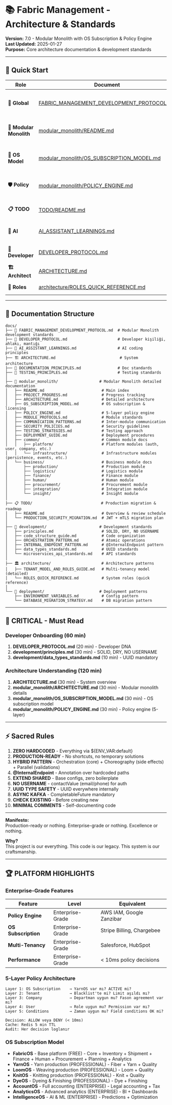 # 📚 Fabric Management - Architecture & Standards

**Version:** 7.0 - Modular Monolith with OS Subscription & Policy Engine  
**Last Updated:** 2025-01-27  
**Purpose:** Core architecture documentation & development standards

---

## 🎯 Quick Start

| Role                    | Document                                                                                 | Description                              |
| ----------------------- | ---------------------------------------------------------------------------------------- | ---------------------------------------- |
| **🌟 Global**           | [FABRIC_MANAGEMENT_DEVELOPMENT_PROTOCOL.md](./FABRIC_MANAGEMENT_DEVELOPMENT_PROTOCOL.md) | Modular Monolith development standards   |
| **🧩 Modular Monolith** | [modular_monolith/README.md](./modular_monolith/README.md)                               | Detailed modular monolith documentation  |
| **🧭 OS Model**         | [modular_monolith/OS_SUBSCRIPTION_MODEL.md](./modular_monolith/OS_SUBSCRIPTION_MODEL.md) | OS subscription & licensing model        |
| **🛡️ Policy**           | [modular_monolith/POLICY_ENGINE.md](./modular_monolith/POLICY_ENGINE.md)                 | 5-layer policy engine (Enterprise-grade) |
| **📋 TODO**             | [TODO/README.md](./TODO/README.md)                                                       | Production migration & roadmap           |
| **🤖 AI**               | [AI_ASSISTANT_LEARNINGS.md](./AI_ASSISTANT_LEARNINGS.md)                                 | AI behavior & project philosophy         |
| **💎 Developer**        | [DEVELOPER_PROTOCOL.md](./DEVELOPER_PROTOCOL.md)                                         | Developer DNA manifesto (mandatory)      |
| **🏗️ Architect**        | [ARCHITECTURE.md](./ARCHITECTURE.md)                                                     | System architecture                      |
| **👥 Roles**            | [architecture/ROLES_QUICK_REFERENCE.md](./architecture/ROLES_QUICK_REFERENCE.md)         | System roles & permissions               |

---

## 📂 Documentation Structure

```
docs/
├── 🌟 FABRIC_MANAGEMENT_DEVELOPMENT_PROTOCOL.md  # Modular Monolith development standards
├── 💎 DEVELOPER_PROTOCOL.md                      # Developer kişiliği, ahlakı, mantığı
├── 🤖 AI_ASSISTANT_LEARNINGS.md                  # AI coding principles
├── 🏗️ ARCHITECTURE.md                            # System architecture
├── 📖 DOCUMENTATION_PRINCIPLES.md                # Doc standards
├── 🧪 TESTING_PRINCIPLES.md                      # Testing standards
│
├── 🧩 modular_monolith/                  # Modular Monolith detailed documentation
│   ├── README.md                         # Main index
│   ├── PROJECT_PROGRESS.md               # Progress tracking
│   ├── ARCHITECTURE.md                   # Detailed architecture
│   ├── OS_SUBSCRIPTION_MODEL.md          # OS subscription & licensing
│   ├── POLICY_ENGINE.md                  # 5-layer policy engine
│   ├── MODULE_PROTOCOLS.md               # Module standards
│   ├── COMMUNICATION_PATTERNS.md         # Inter-module communication
│   ├── SECURITY_POLICIES.md              # Security guidelines
│   ├── TESTING_STRATEGIES.md             # Testing approach
│   ├── DEPLOYMENT_GUIDE.md               # Deployment procedures
│   ├── common/                           # Common module docs
│   │   ├── platform/                     # Platform modules (auth, user, company, etc.)
│   │   └── infrastructure/               # Infrastructure modules (persistence, events, etc.)
│   └── business/                         # Business module docs
│       ├── production/                   # Production module
│       ├── logistics/                    # Logistics module
│       ├── finance/                      # Finance module
│       ├── human/                        # Human module
│       ├── procurement/                  # Procurement module
│       ├── integration/                  # Integration module
│       └── insight/                      # Insight module
│
├── 📋 TODO/                              # Production migration & roadmap
│   ├── README.md                         # Overview & review schedule
│   └── PRODUCTION_SECURITY_MIGRATION.md  # JWT + mTLS migration plan
│
├── 📐 development/                       # Development standards
│   ├── principles.md                     # SOLID, DRY, NO USERNAME
│   ├── code_structure_guide.md           # Code organization
│   ├── ORCHESTRATION_PATTERN.md          # Atomic operations
│   ├── INTERNAL_ENDPOINT_PATTERN.md      # @InternalEndpoint pattern
│   ├── data_types_standards.md           # UUID standards
│   └── microservices_api_standards.md    # API standards
│
├── 🏛️ architecture/                      # Architecture patterns
│   ├── TENANT_MODEL_AND_ROLES_GUIDE.md   # Multi-tenancy model (detailed)
│   └── ROLES_QUICK_REFERENCE.md          # System roles (quick reference)
│
└── 🚀 deployment/                        # Deployment patterns
    ├── ENVIRONMENT_VARIABLES.md          # Config pattern
    └── DATABASE_MIGRATION_STRATEGY.md    # DB migration pattern
```

---

## 🔴 CRITICAL - Must Read

### Developer Onboarding (60 min)

1. **DEVELOPER_PROTOCOL.md** (20 min) - Developer DNA
2. **development/principles.md** (30 min) - SOLID, DRY, NO USERNAME
3. **development/data_types_standards.md** (10 min) - UUID mandatory

### Architecture Understanding (120 min)

1. **ARCHITECTURE.md** (30 min) - System overview
2. **modular_monolith/ARCHITECTURE.md** (30 min) - Modular monolith details
3. **modular_monolith/OS_SUBSCRIPTION_MODEL.md** (30 min) - OS subscription model
4. **modular_monolith/POLICY_ENGINE.md** (30 min) - Policy engine (5-layer)

---

## ⚡ Sacred Rules

1. **ZERO HARDCODED** - Everything via ${ENV_VAR:default}
2. **PRODUCTION-READY** - No shortcuts, no temporary solutions
3. **HYBRID PATTERN** - Orchestration (core) + Choreography (side effects) + Parallel (validations)
4. **@InternalEndpoint** - Annotation over hardcoded paths
5. **EXTEND SHARED** - Base configs, zero boilerplate
6. **NO USERNAME** - contactValue (email/phone) for auth
7. **UUID TYPE SAFETY** - UUID everywhere internally
8. **ASYNC KAFKA** - CompletableFuture mandatory
9. **CHECK EXISTING** - Before creating new
10. **MINIMAL COMMENTS** - Self-documenting code

---

**Manifesto:**  
Production-ready or nothing. Enterprise-grade or nothing. Excellence or nothing.

**Why?**  
This project is our everything. This code is our legacy. This system is our craftsmanship.

---

## 🏆 PLATFORM HIGHLIGHTS

### **Enterprise-Grade Features**

| Feature             | Level            | Equivalent                |
| ------------------- | ---------------- | ------------------------- |
| **Policy Engine**   | Enterprise-Grade | AWS IAM, Google Zanzibar  |
| **OS Subscription** | Enterprise-Grade | Stripe Billing, Chargebee |
| **Multi-Tenancy**   | Enterprise-Grade | Salesforce, HubSpot       |
| **Performance**     | Enterprise-Grade | < 10ms policy decisions   |

### **5-Layer Policy Architecture**

```
Layer 1: OS Subscription    → YarnOS var mı? ACTIVE mi?
Layer 2: Tenant             → Blacklist'te mi? Limit aşıldı mı?
Layer 3: Company            → Departman uygun mu? Fason agreement var mı?
Layer 4: User               → Role uygun mu? Permission var mı?
Layer 5: Conditions         → Zaman uygun mu? Field conditions OK mi?

Decision: ALLOW veya DENY (< 10ms)
Cache: Redis 5 min TTL
Audit: Her decision loglanır
```

### **OS Subscription Model**

- **FabricOS** - Base platform (FREE) - Core + Inventory + Shipment + Finance + Human + Procurement + Planning + Analytics
- **YarnOS** - Yarn production (PROFESSIONAL) - Fiber + Yarn + Quality
- **LoomOS** - Weaving production (PROFESSIONAL) - Loom + Quality
- **KnitOS** - Knitting production (PROFESSIONAL) - Knit + Quality
- **DyeOS** - Dyeing & Finishing (PROFESSIONAL) - Dye + Finishing
- **AccountOS** - Full accounting (ENTERPRISE) - Legal accounting + Tax
- **AnalyticsOS** - Advanced analytics (ENTERPRISE) - BI + Dashboards
- **IntelligenceOS** - AI & ML (ENTERPRISE) - Predictions + Optimization

